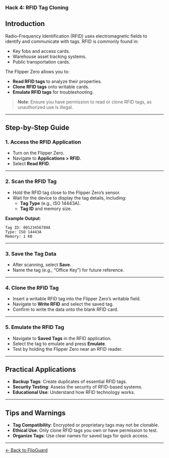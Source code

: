 ### **Hack 4: RFID Tag Cloning**

## **Introduction**
Radio-Frequency Identification (RFID) uses electromagnetic fields to identify and communicate with tags. RFID is commonly found in:
- Key fobs and access cards.
- Warehouse asset tracking systems.
- Public transportation cards.

The Flipper Zero allows you to:
- **Read RFID tags** to analyze their properties.
- **Clone RFID tags** onto writable cards.
- **Emulate RFID tags** for troubleshooting.

> **Note**: Ensure you have permission to read or clone RFID tags, as unauthorized use is illegal.

---

## **Step-by-Step Guide**

### **1. Access the RFID Application**
- Turn on the Flipper Zero.
- Navigate to **Applications > RFID**.
- Select **Read RFID**.

---

### **2. Scan the RFID Tag**
- Hold the RFID tag close to the Flipper Zero’s sensor.
- Wait for the device to display the tag details, including:
  - **Tag Type** (e.g., ISO 14443A).
  - **Tag ID** and memory size.

**Example Output**:
```
Tag ID: 00123456789A
Type: ISO 14443A
Memory: 1 KB
```

---

### **3. Save the Tag Data**
- After scanning, select **Save**.
- Name the tag (e.g., “Office Key”) for future reference.

---

### **4. Clone the RFID Tag**
- Insert a writable RFID tag into the Flipper Zero’s writable field.
- Navigate to **Write RFID** and select the saved tag.
- Confirm to write the data onto the blank RFID card.

---

### **5. Emulate the RFID Tag**
- Navigate to **Saved Tags** in the RFID application.
- Select the tag to emulate and press **Emulate**.
- Test by holding the Flipper Zero near an RFID reader.

---

## **Practical Applications**
- **Backup Tags**: Create duplicates of essential RFID tags.
- **Security Testing**: Assess the security of RFID-based systems.
- **Educational Use**: Understand how RFID technology works.

---

## **Tips and Warnings**
- **Tag Compatibility**: Encrypted or proprietary tags may not be clonable.
- **Ethical Use**: Only clone RFID tags you own or have permission to test.
- **Organize Tags**: Use clear names for saved tags for quick access.

---

[← Back to FlipGuard](./README.md)
